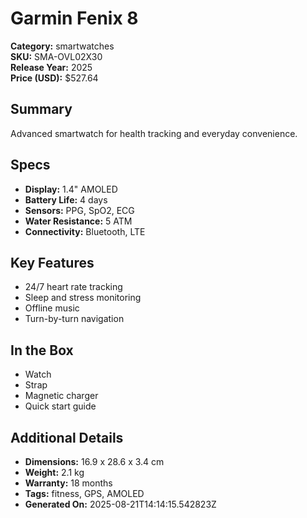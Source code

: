 # Garmin Fenix 8
**Category:** smartwatches  
**SKU:** SMA-OVL02X30  
**Release Year:** 2025  
**Price (USD):** $527.64

## Summary
Advanced smartwatch for health tracking and everyday convenience.

## Specs
- **Display:** 1.4" AMOLED
- **Battery Life:** 4 days
- **Sensors:** PPG, SpO2, ECG
- **Water Resistance:** 5 ATM
- **Connectivity:** Bluetooth, LTE

## Key Features
- 24/7 heart rate tracking
- Sleep and stress monitoring
- Offline music
- Turn-by-turn navigation

## In the Box
- Watch
- Strap
- Magnetic charger
- Quick start guide

## Additional Details
- **Dimensions:** 16.9 x 28.6 x 3.4 cm
- **Weight:** 2.1 kg
- **Warranty:** 18 months
- **Tags:** fitness, GPS, AMOLED
- **Generated On:** 2025-08-21T14:14:15.542823Z